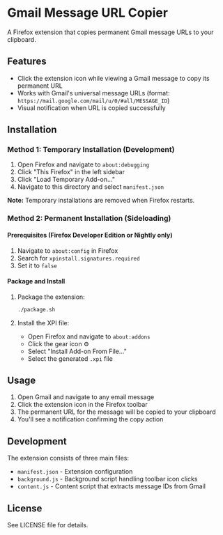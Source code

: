 # Gmail Message URL Copier

A Firefox extension that copies permanent Gmail message URLs to your clipboard.

## Features

- Click the extension icon while viewing a Gmail message to copy its permanent URL
- Works with Gmail's universal message URLs (format: `https://mail.google.com/mail/u/0/#all/MESSAGE_ID`)
- Visual notification when URL is copied successfully

## Installation

### Method 1: Temporary Installation (Development)

1. Open Firefox and navigate to `about:debugging`
2. Click "This Firefox" in the left sidebar
3. Click "Load Temporary Add-on..."
4. Navigate to this directory and select `manifest.json`

**Note:** Temporary installations are removed when Firefox restarts.

### Method 2: Permanent Installation (Sideloading)

#### Prerequisites (Firefox Developer Edition or Nightly only)
1. Navigate to `about:config` in Firefox
2. Search for `xpinstall.signatures.required`
3. Set it to `false`

#### Package and Install
1. Package the extension:
   ```bash
   ./package.sh
   ```

2. Install the XPI file:
   - Open Firefox and navigate to `about:addons`
   - Click the gear icon ⚙️
   - Select "Install Add-on From File..."
   - Select the generated `.xpi` file

## Usage

1. Open Gmail and navigate to any email message
2. Click the extension icon in the Firefox toolbar
3. The permanent URL for the message will be copied to your clipboard
4. You'll see a notification confirming the copy action

## Development

The extension consists of three main files:
- `manifest.json` - Extension configuration
- `background.js` - Background script handling toolbar icon clicks
- `content.js` - Content script that extracts message IDs from Gmail

## License

See LICENSE file for details.

